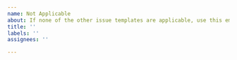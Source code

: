 ```yaml
---
name: Not Applicable
about: If none of the other issue templates are applicable, use this empty one.
title: ''
labels: ''
assignees: ''

---
```



